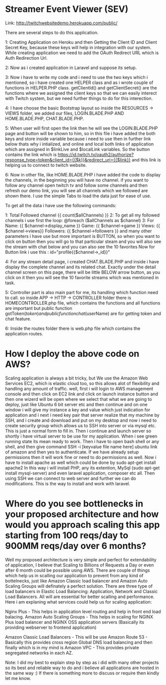 # Streamer Event Viewer (SEV)
Link:
http://twitchwebsitedemo.herokuapp.com/public/


There are several steps to do this application.

1: Creating Application on Heroku and then Getting the Client ID and Client Secret Key, because these keys will help in integration with our system. While creating application we need to add the OAuth Redirect URL which is Auth Redirection Url.

2: Now as i created application in Laravel and suppose its setup.

3: Now i have to write my code and i need to use the two keys which i mentioned, so i have created one HELPER class and as i wrote couple of functions in  HELPER.PHP class. getClientId() and getClientSecret() are the functions where we assigned the client keys so that we can easily interect with Twitch system, but we need further things to do for this interection.

4: I have choose the basic Bootstrap layout so inside the RESOURCES -> VIEWS folder, we added our files, LOGIN.BLADE.PHP AND HOME.BLADE.PHP, CHAT.BLADE.PHP.

5: When user will first open the link then he will see the LOGIN.BLADE.PHP page and button will be shown to him, so in this file i have added the both keys and store inside variable because i need to use then in further link below thats why i intialized, and online and local both links of application which are assigned in $linkLive and $localLink variables. So the button contains the link which is https://id.twitch.tv/oauth2/authorize?response_type=token&client_id={{$k}}&redirect_uri={{$link}}  and this link is helping us to connect to twitch website.

6: Now in other file, like HOME.BLADE.PHP i have added the code to display the channels, in the beginning you will have no channel. if you want to follow any channel open twitch tv and follow some channels and then refresh our demo link, you will see all channels which we followed are shown there. I use the simple Tabs to load the data just for ease of use.

To get all the data i have use the following commands:

1:  Total Followed channel {{ count($allChannels) }}
2:  To get all my followed channels i use first the loop: @foreach ($allChannels as $channel)
3:  For Name: {{ $channel->display_name }}
    Game: {{ $channel->game }}
    Views: {{ $channel->views}}
    Followers: {{ $channel->followers }}
    and many other parameters i have use but more important is BUTTON, so when you want to click on button then you will
    go to that particular steam and you will also see the stream with chat below and you can also see the 10 favorites
    Now for Button link i use this :   id="profile{{$channel->_id}}"

4:  For any stream detail page, i created CHAT.BLADE.PHP and inside i have display the complete channel and its related chat.
    Exactly under the detail channel screen on this page, there will be little BELOW arrow button, as you click on it then you will see the 10 favorite streams which was mentioned in task.

5: Controller part is also main part for me, its handling which function need to call.
   so inside APP -> HTTP -> CONTROLLER folder there is HOMECONTROLLER.php file, which contains the functions and all functions are important but public function gotToken($token) and public function chat($userName) are for getting token and chat feature.

6:  Inside the routes folder there is web.php file which contains the application routes.

# How I deploy the above code on AWS?
Scaling application is always a bit tricky, but We use the Amazon Web Services EC2, which is elastic cloud too, so this allows alot of flexibility and handling any amount of traffic. well, first i will login to AWS management console and then click on EC2 link and click on launch instance button and then one wizerd will be open where we select that what we are going to deploy, just like Ubuntu 6 bit server etc and then continue and on one window i will give my instance a key and value which just indication for application and i next i need key pair that server realize that my machine by SSH, and i create and download and put on my desktop and now i need to create security group which allows us to SSH into server or via mysql etc. This is just a normal form to fill in. Then i continue and launch server so shortly i have virtual server to be use for my application. When i see green running state its mean ready to work. 
Then i have to open bash shell or any shell, and then give command SSH -i [keyvalue file name here] ubuntu link of amazon and then yes to authenticate. If we have already setup permissions then it will work fine or need to do permissions as well.
Now i have to install apache as well which could be done by sudo apt-get install apache2 In this way i will install PHP, any its extention, MySql (sudo apt-get install mysql-server) and even laravel application, composer etc all. Then using SSH we can connect to web server and further we can do modifications. This is the way to install and work with laravel. 

# Where do you see bottlenecks in your proposed architecture and how would you approach scaling this app starting from 100 reqs/day to 900MM reqs/day over 6 months?

Well my proposed architecture is very simple and perfect for extendability of application, I believe that Scaling to Billions of Requests a Day or even after 6 month could be possible using AWS. There are couple of things which help us in scalling our application to prevent from any kind of bottelnecks, just like Amazon Classic load balancer and Amazon Auto Scaling Groups will definately a perfect solution. There are three type of load balancers in Elastic Load Balancing: Application, Network and Classic Load Balancers. All will are essential for better scalling and performance. Here i am explaning what services could help us for scaling application:

Nginx Plus - This helps in application level routing and help in front end load balacing.
Amazon Auto Scaling Groups - This helps in scaling for NGINX Plus load balancer and NGINX OSS application servers (Basically its providing webserver to frontend application)

Amazon Classic Load Balancers - This will be use 
Amazon Route 53 - Basically this provides cross region Global DNS load balancing and then finally which is in my mind is
Amazon VPC - This provides private segregated networks in each AZ.


Note: I did my best to explain step by step as i did with many other projects so its best and reliable way to do and i believe all applications are hosted in the same way :) If there is something more to discuss or require then kindly let me know.
